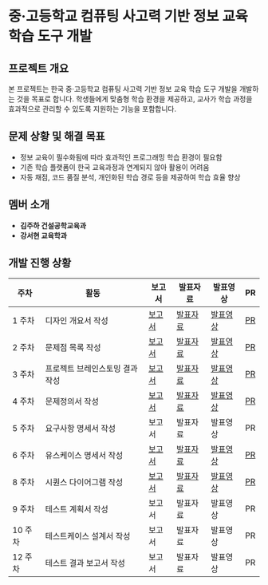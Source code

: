 # 중·고등학교 컴퓨팅 사고력 기반 정보 교육 학습 도구 개발

## 프로젝트 개요
본 프로젝트는 한국 중·고등학교 컴퓨팅 사고력 기반 정보 교육 학습 도구 개발을 개발하는 것을 목표로 합니다. 학생들에게 맞춤형 학습 환경을 제공하고, 교사가 학습 과정을 효과적으로 관리할 수 있도록 지원하는 기능을 포함합니다.

## 문제 상황 및 해결 목표
- 정보 교육이 필수화됨에 따라 효과적인 프로그래밍 학습 환경이 필요함
- 기존 학습 플랫폼이 한국 교육과정과 연계되지 않아 활용이 어려움
- 자동 채점, 코드 품질 분석, 개인화된 학습 경로 등을 제공하여 학습 효율 향상

## 멤버 소개
- **김주하 건설공학교육과**
- **강서현 교육학과**

## 개발 진행 상황

| 주차 | 활동 | 보고서 | 발표자료 | 발표영상 | PR |
|------|------|--------|----------|----------|-----|
| 1 주차 | 디자인 개요서 작성 | [보고서](링크) | [발표자료](링크) | [발표영상](https://youtu.be/RZZ-DLaV8E4) | [PR](https://github.com/seohyun125/Computer-Education/pull/1) |
| 2 주차 | 문제점 목록 작성 | [보고서](링크) | [발표자료](링크) | [발표영상](https://youtu.be/Qe-eWiPlPvw) | [PR](https://github.com/seohyun125/Computer-Education/pull/2) |
| 3 주차 | 프로젝트 브레인스토밍 결과 작성 | [보고서](https://github.com/seohyun125/Computer-Education/blob/main/docs/2%EC%A1%B0-3%EC%A3%BC%EC%B0%A8-%EC%A4%91%EA%B3%A0%EB%93%B1%ED%95%99%EA%B5%90%20%EC%A0%95%EB%B3%B4%20%EA%B5%90%EC%9C%A1%EC%9D%84%20%EC%9C%84%ED%95%9C%20%ED%94%84%EB%A1%9C%EA%B7%B8%EB%9E%98%EB%B0%8D%20%ED%95%99%EC%8A%B5%20%ED%94%8C%EB%9E%AB%ED%8F%BC%20%EA%B0%9C%EB%B0%9C-%EB%AC%B8%EC%A0%9C%EC%A0%90%EB%AA%A9%EB%A1%9D.pdf) | [발표자료](https://github.com/seohyun125/Computer-Education/pull/4/commits/3f9607fec0618a6ee9d7c3efe57274d9ef84b088) | [발표영상](https://youtu.be/iI_K9coAaEg) | [PR](https://github.com/seohyun125/Computer-Education/pull/4) |
| 4 주차 | 문제정의서 작성 | [보고서](https://github.com/seohyun125/Computer-Education/pull/5/commits/2521e0ac741d64ad9e862b609c7986c172bf300b) | [발표자료](https://github.com/seohyun125/Computer-Education/pull/5/commits/21ea4058c5e8375ed1bedf9f239e86245f82f45a) | [발표영상](https://youtu.be/HBUPL6cR4Qc) | [PR](https://github.com/seohyun125/Computer-Education/pull/5) |
| 5 주차 | 요구사항 명세서 작성 | 보고서 | 발표자료 | 발표영상 | PR |
| 6 주차 | 유스케이스 명세서 작성 | [보고서](https://github.com/seohyun125/Computer-Education/pull/6/commits/8a4b66f1434af883f59f020ab95b1bcbfe55ff01) | [발표자료](https://github.com/seohyun125/Computer-Education/pull/6/commits/2ce351599090acf3c43a65d1f8b1117725261721) | [발표영상](https://youtu.be/7xURESZFGMo) | [PR](https://github.com/seohyun125/Computer-Education/pull/6) |
| 8 주차 | 시퀀스 다이어그램 작성 | [보고서](https://github.com/seohyun125/Computer-Education/pull/7/commits/e6d49c003ff1759ba5090f866e7c3726bb95f342) | [발표자료](https://github.com/seohyun125/Computer-Education/pull/7/commits/8bec18a13e5eb437d87ac4947d64c171cd0c4255) | [발표영상](https://youtu.be/2Ai939k-KQ4) | [PR](https://github.com/seohyun125/Computer-Education/pull/7) |
| 9 주차 | 테스트 계획서 작성 | 보고서 | 발표자료 | 발표영상 | PR |
| 10 주차 | 테스트케이스 설계서 작성 | 보고서 | 발표자료 | 발표영상 | PR |
| 12 주차 | 테스트 결과 보고서 작성 | 보고서 | 발표자료 | 발표영상 | PR |

